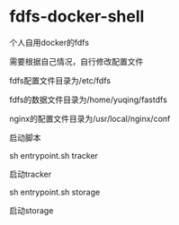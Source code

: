 # fdfs-docker-shell
个人自用docker的fdfs

需要根据自己情况，自行修改配置文件

fdfs配置文件目录为/etc/fdfs

fdfs的数据文件目录为/home/yuqing/fastdfs

nginx的配置文件目录为/usr/local/nginx/conf

启动脚本 


sh entrypoint.sh tracker      

启动tracker

sh entrypoint.sh storage      

启动storage
